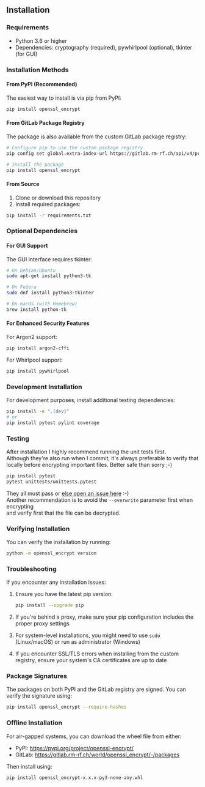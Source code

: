 ## Installation

### Requirements

- Python 3.6 or higher
- Dependencies: cryptography (required), pywhirlpool (optional), tkinter (for GUI)

### Installation Methods

#### From PyPI (Recommended)

The easiest way to install is via pip from PyPI:

```bash
pip install openssl_encrypt
```

#### From GitLab Package Registry

The package is also available from the custom GitLab package registry:

```bash
# Configure pip to use the custom package registry
pip config set global.extra-index-url https://gitlab.rm-rf.ch/api/v4/projects/world%2Fopenssl_encrypt/packages/pypi/simple

# Install the package
pip install openssl_encrypt
```

#### From Source

1. Clone or download this repository
2. Install required packages:

```bash
pip install -r requirements.txt
```

### Optional Dependencies

#### For GUI Support
The GUI interface requires tkinter:

```bash
# On Debian/Ubuntu
sudo apt-get install python3-tk

# On Fedora
sudo dnf install python3-tkinter

# On macOS (with Homebrew)
brew install python-tk
```

#### For Enhanced Security Features

For Argon2 support:
```bash
pip install argon2-cffi
```

For Whirlpool support:
```bash
pip install pywhirlpool
```

### Development Installation

For development purposes, install additional testing dependencies:

```bash
pip install -e ".[dev]"
# or
pip install pytest pylint coverage
```

### Testing

After installation I highly recommend running the unit tests first.  
Although they're also run when I commit, it's always preferable to verify that  
locally before encrypting important files. Better safe than sorry ;-)

```bash
pip install pytest
pytest unittests/unittests.pytest
```

They all must pass or [else open an issue here](mailto:tobster+world-openssl-encrypt-2-issue-+gitlab@brain-force.ch) :-)  
Another recommendation is to avoid the `--overwrite` parameter first when encrypting  
and verify first that the file can be decrypted.

### Verifying Installation

You can verify the installation by running:

```bash
python -m openssl_encrypt version
```

### Troubleshooting

If you encounter any installation issues:

1. Ensure you have the latest pip version:
   ```bash
   pip install --upgrade pip
   ```

2. If you're behind a proxy, make sure your pip configuration includes the proper proxy settings

3. For system-level installations, you might need to use `sudo` (Linux/macOS) or run as administrator (Windows)

4. If you encounter SSL/TLS errors when installing from the custom registry, ensure your system's CA certificates are up to date

### Package Signatures

The packages on both PyPI and the GitLab registry are signed. You can verify the signature using:

```bash
pip install openssl_encrypt --require-hashes
```

### Offline Installation

For air-gapped systems, you can download the wheel file from either:
- PyPI: https://pypi.org/project/openssl-encrypt/
- GitLab: https://gitlab.rm-rf.ch/world/openssl_encrypt/-/packages

Then install using:

```bash
pip install openssl_encrypt-x.x.x-py3-none-any.whl
```
